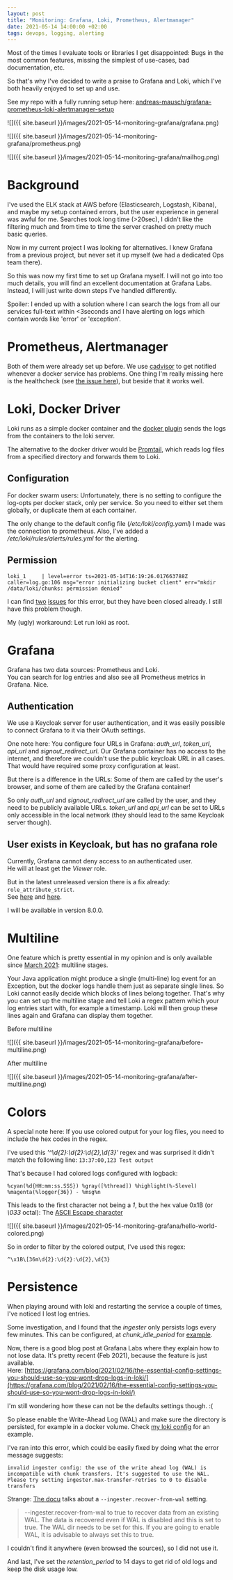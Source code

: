 ```yaml
---
layout: post
title: "Monitoring: Grafana, Loki, Prometheus, Alertmanager"
date: 2021-05-14 14:00:00 +02:00
tags: devops, logging, alerting
---
```


Most of the times I evaluate tools or libraries I get disappointed:
Bugs in the most common features, missing the simplest of use-cases, bad documentation, etc.

So that's why I've decided to write a praise to Grafana and Loki,
which I've both heavily enjoyed to set up and use.

See my repo with a fully running setup here: [andreas-mausch/grafana-prometheus-loki-alertmanager-setup](https://github.com/andreas-mausch/grafana-prometheus-loki-alertmanager-setup)

![]({{ site.baseurl }}/images/2021-05-14-monitoring-grafana/grafana.png)

![]({{ site.baseurl }}/images/2021-05-14-monitoring-grafana/prometheus.png)

![]({{ site.baseurl }}/images/2021-05-14-monitoring-grafana/mailhog.png)

# Background

I've used the ELK stack at AWS before (Elasticsearch, Logstash, Kibana), and maybe my setup
contained errors, but the user experience in general was awful for me.
Searches took long time (>20sec), I didn't like the filtering much and from time to time
the server crashed on pretty much basic queries.

Now in my current project I was looking for alternatives.
I knew Grafana from a previous project, but never set it up myself
(we had a dedicated Ops team there).

So this was now my first time to set up Grafana myself.
I will not go into too much details, you will find an excellent documentation at Grafana Labs.
Instead, I will just write down steps I've handled differently.

Spoiler: I ended up with a solution where I can search the logs from all our services full-text
within <3seconds and I have alerting on logs which contain words like 'error' or 'exception'.

# Prometheus, Alertmanager

Both of them were already set up before.
We use [cadvisor](https://prometheus.io/docs/guides/cadvisor/) to get notified whenever a
docker service has problems.
One thing I'm really missing here is the healthcheck (see [the issue here](https://github.com/google/cadvisor/issues/2166)),
but beside that it works well.

# Loki, Docker Driver

Loki runs as a simple docker container and the [docker plugin](https://grafana.com/docs/loki/latest/clients/docker-driver/)
sends the logs from the containers to the loki server.

The alternative to the docker driver would be [Promtail](https://grafana.com/docs/loki/latest/clients/promtail/), which reads log files
from a specified directory and forwards them to Loki.

## Configuration

For docker swarm users: Unfortunately, there is no setting to configure the log-opts per docker stack, only per service.
So you need to either set them globally, or duplicate them at each container.

The only change to the default config file (*/etc/loki/config.yaml*) I made was the connection to prometheus.
Also, I've added a */etc/loki/rules/alerts/rules.yml* for the alerting.

## Permission

```
loki_1     | level=error ts=2021-05-14T16:19:26.017663788Z caller=log.go:106 msg="error initializing bucket client" err="mkdir /data/loki/chunks: permission denied"
```

I can find [two](https://github.com/grafana/loki/issues/1833) [issues](https://github.com/grafana/loki/issues/2018)
for this error, but they have been closed already. I still have this problem though.

My (ugly) workaround: Let run loki as root.

# Grafana

Grafana has two data sources: Prometheus and Loki.  
You can search for log entries and also see all Prometheus metrics in Grafana. Nice.

## Authentication

We use a Keycloak server for user authentication, and it was easily possible to connect Grafana to it via their OAuth settings.

One note here: You configure four URLs in Grafana: *auth_url*, *token_url*, *api_url* and *signout_redirect_url*.
Our Grafana container has no access to the internet, and therefore we couldn't use the public keycloak URL in all cases.
That would have required some proxy configuration at least.

But there is a difference in the URLs: Some of them are called by the user's browser, and some of them are called by the Grafana container!

So only *auth_url* and *signout_redirect_url* are called by the user, and they need to be publicly available URLs.
*token_url* and *api_url* can be set to URLs only accessible in the local network (they should lead to the same Keycloak server though).

## User exists in Keycloak, but has no grafana role

Currently, Grafana cannot deny access to an authenticated user.  
He will at least get the *Viewer* role.

But in the latest unreleased version there is a fix already: `role_attribute_strict`.  
See [here](https://github.com/grafana/grafana/pull/28021) and [here](https://github.com/grafana/grafana/issues/23218).

I will be available in version 8.0.0.

# Multiline

One feature which is pretty essential in my opinion and is only available
since [March 2021](https://grafana.com/blog/2021/03/11/grafana-loki-2.2-released-multi-line-logs-crash-resiliency-and-performance-improvements/): multiline stages.  

Your Java application might produce a single (multi-line) log event for an Exception,
but the docker logs handle them just as separate single lines.
So Loki cannot easily decide which blocks of lines belong together.
That's why you can set up the multiline stage and tell Loki a regex pattern which your log entries start with,
for example a timestamp.
Loki will then group these lines again and Grafana can display them together.

Before multiline

![]({{ site.baseurl }}/images/2021-05-14-monitoring-grafana/before-multiline.png)

After multiline

![]({{ site.baseurl }}/images/2021-05-14-monitoring-grafana/after-multiline.png)

# Colors

A special note here: If you use colored output for your log files, you need to include the hex codes in the regex.

I've used this *'^\d{2}:\d{2}:\d{2},\d{3}'* regex and was surprised it didn't match the following line:
`13:37:00,123 Test output`

That's because I had colored logs configured with logback:

```
%cyan(%d{HH:mm:ss.SSS}) %gray([%thread]) %highlight(%-5level) %magenta(%logger{36}) - %msg%n
```

This leads to the first character not being a *1*, but the hex value 0x1B (or *\033* octal):
The [ASCII Escape character](https://en.wikipedia.org/wiki/Escape_character#ASCII_escape_character)

![]({{ site.baseurl }}/images/2021-05-14-monitoring-grafana/hello-world-colored.png)

So in order to filter by the colored output, I've used this regex:

```
^\x1B\[36m\d{2}:\d{2}:\d{2},\d{3}
```

# Persistence

When playing around with loki and restarting the service a couple of times,
I've noticed I lost log entries.

Some investigation, and I found that the *ingester* only persists logs every few minutes.
This can be configured, at *chunk_idle_period* for [example](https://grafana.com/docs/loki/latest/configuration/#ingester_config).

Now, there is a good blog post at Grafana Labs where they explain how to not lose data.
It's pretty recent (Feb 2021), because the feature is just available.  
Here: [https://grafana.com/blog/2021/02/16/the-essential-config-settings-you-should-use-so-you-wont-drop-logs-in-loki/](https://grafana.com/blog/2021/02/16/the-essential-config-settings-you-should-use-so-you-wont-drop-logs-in-loki/)

I'm still wondering how these can not be the defaults settings though. :(

So please enable the Write-Ahead Log (WAL) and make sure the directory is persisted, for example in a docker volume.
Check [my loki config](https://github.com/andreas-mausch/grafana-prometheus-loki-alertmanager-setup/blob/master/loki/loki.yml) for an example.

I've ran into this error, which could be easily fixed by doing what the error message suggests:

```
invalid ingester config: the use of the write ahead log (WAL) is incompatible with chunk transfers. It's suggested to use the WAL. Please try setting ingester.max-transfer-retries to 0 to disable transfers
```

Strange: [The docu](https://grafana.com/docs/loki/latest/operations/storage/wal/) talks about a `--ingester.recover-from-wal` setting.

> --ingester.recover-from-wal to true to recover data from an existing WAL. The data is recovered even if WAL is disabled and this is set to true. The WAL dir needs to be set for this. If you are going to enable WAL, it is advisable to always set this to true.

I couldn't find it anywhere (even browsed the sources), so I did not use it.

And last, I've set the *retention_period* to 14 days to get rid of old logs and keep the disk usage low.
